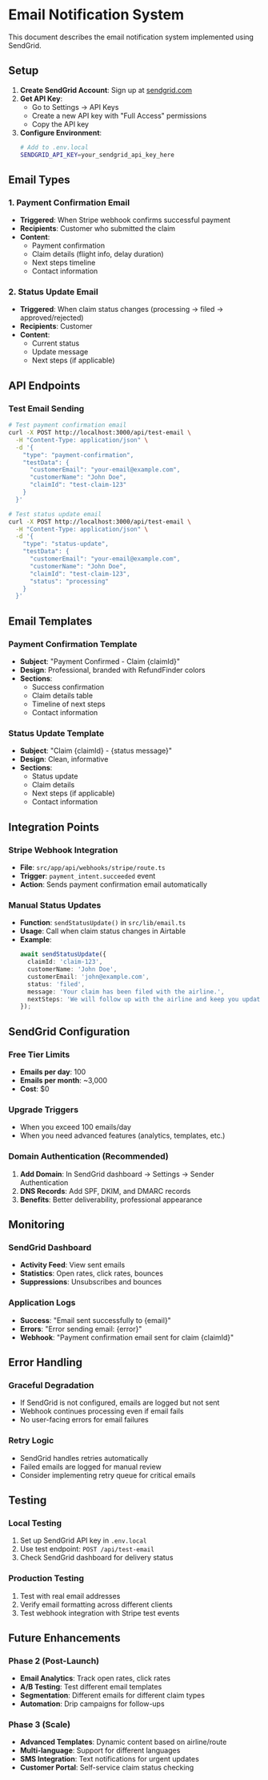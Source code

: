 # Email Notification System

This document describes the email notification system implemented using SendGrid.

## Setup

1. **Create SendGrid Account**: Sign up at [sendgrid.com](https://sendgrid.com)
2. **Get API Key**: 
   - Go to Settings → API Keys
   - Create a new API key with "Full Access" permissions
   - Copy the API key
3. **Configure Environment**:
   ```bash
   # Add to .env.local
   SENDGRID_API_KEY=your_sendgrid_api_key_here
   ```

## Email Types

### 1. Payment Confirmation Email
- **Triggered**: When Stripe webhook confirms successful payment
- **Recipients**: Customer who submitted the claim
- **Content**: 
  - Payment confirmation
  - Claim details (flight info, delay duration)
  - Next steps timeline
  - Contact information

### 2. Status Update Email
- **Triggered**: When claim status changes (processing → filed → approved/rejected)
- **Recipients**: Customer
- **Content**:
  - Current status
  - Update message
  - Next steps (if applicable)

## API Endpoints

### Test Email Sending
```bash
# Test payment confirmation email
curl -X POST http://localhost:3000/api/test-email \
  -H "Content-Type: application/json" \
  -d '{
    "type": "payment-confirmation",
    "testData": {
      "customerEmail": "your-email@example.com",
      "customerName": "John Doe",
      "claimId": "test-claim-123"
    }
  }'

# Test status update email
curl -X POST http://localhost:3000/api/test-email \
  -H "Content-Type: application/json" \
  -d '{
    "type": "status-update",
    "testData": {
      "customerEmail": "your-email@example.com",
      "customerName": "John Doe",
      "claimId": "test-claim-123",
      "status": "processing"
    }
  }'
```

## Email Templates

### Payment Confirmation Template
- **Subject**: "Payment Confirmed - Claim {claimId}"
- **Design**: Professional, branded with RefundFinder colors
- **Sections**:
  - Success confirmation
  - Claim details table
  - Timeline of next steps
  - Contact information

### Status Update Template
- **Subject**: "Claim {claimId} - {status message}"
- **Design**: Clean, informative
- **Sections**:
  - Status update
  - Claim details
  - Next steps (if applicable)
  - Contact information

## Integration Points

### Stripe Webhook Integration
- **File**: `src/app/api/webhooks/stripe/route.ts`
- **Trigger**: `payment_intent.succeeded` event
- **Action**: Sends payment confirmation email automatically

### Manual Status Updates
- **Function**: `sendStatusUpdate()` in `src/lib/email.ts`
- **Usage**: Call when claim status changes in Airtable
- **Example**:
  ```typescript
  await sendStatusUpdate({
    claimId: 'claim-123',
    customerName: 'John Doe',
    customerEmail: 'john@example.com',
    status: 'filed',
    message: 'Your claim has been filed with the airline.',
    nextSteps: 'We will follow up with the airline and keep you updated.'
  });
  ```

## SendGrid Configuration

### Free Tier Limits
- **Emails per day**: 100
- **Emails per month**: ~3,000
- **Cost**: $0

### Upgrade Triggers
- When you exceed 100 emails/day
- When you need advanced features (analytics, templates, etc.)

### Domain Authentication (Recommended)
1. **Add Domain**: In SendGrid dashboard → Settings → Sender Authentication
2. **DNS Records**: Add SPF, DKIM, and DMARC records
3. **Benefits**: Better deliverability, professional appearance

## Monitoring

### SendGrid Dashboard
- **Activity Feed**: View sent emails
- **Statistics**: Open rates, click rates, bounces
- **Suppressions**: Unsubscribes and bounces

### Application Logs
- **Success**: "Email sent successfully to {email}"
- **Errors**: "Error sending email: {error}"
- **Webhook**: "Payment confirmation email sent for claim {claimId}"

## Error Handling

### Graceful Degradation
- If SendGrid is not configured, emails are logged but not sent
- Webhook continues processing even if email fails
- No user-facing errors for email failures

### Retry Logic
- SendGrid handles retries automatically
- Failed emails are logged for manual review
- Consider implementing retry queue for critical emails

## Testing

### Local Testing
1. Set up SendGrid API key in `.env.local`
2. Use test endpoint: `POST /api/test-email`
3. Check SendGrid dashboard for delivery status

### Production Testing
1. Test with real email addresses
2. Verify email formatting across different clients
3. Test webhook integration with Stripe test events

## Future Enhancements

### Phase 2 (Post-Launch)
- **Email Analytics**: Track open rates, click rates
- **A/B Testing**: Test different email templates
- **Segmentation**: Different emails for different claim types
- **Automation**: Drip campaigns for follow-ups

### Phase 3 (Scale)
- **Advanced Templates**: Dynamic content based on airline/route
- **Multi-language**: Support for different languages
- **SMS Integration**: Text notifications for urgent updates
- **Customer Portal**: Self-service claim status checking
